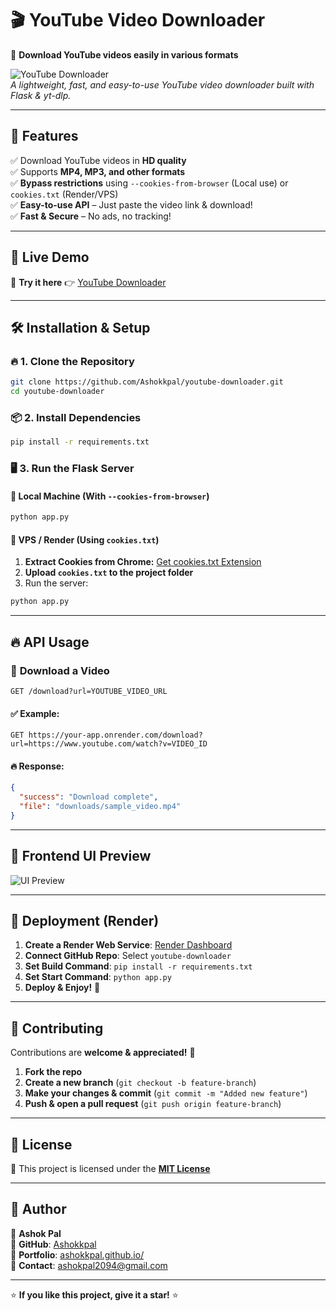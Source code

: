 # 🎬 YouTube Video Downloader

🚀 **Download YouTube videos easily in various formats**

![YouTube Downloader](https://raw.githubusercontent.com/Ashokkpal/youtube-downloader/main/assets/banner.png)  
_A lightweight, fast, and easy-to-use YouTube video downloader built with Flask & yt-dlp._

---

## 🌟 Features
✅ Download YouTube videos in **HD quality**  
✅ Supports **MP4, MP3, and other formats**  
✅ **Bypass restrictions** using `--cookies-from-browser` (Local use) or `cookies.txt` (Render/VPS)  
✅ **Easy-to-use API** – Just paste the video link & download!  
✅ **Fast & Secure** – No ads, no tracking!  

---

## 🚀 Live Demo
🔗 **Try it here** 👉 [YouTube Downloader](https://youtube-downloader-4bkk.onrender.com)

---

## 🛠️ Installation & Setup

### 🔥 1. Clone the Repository
```bash
git clone https://github.com/Ashokkpal/youtube-downloader.git
cd youtube-downloader
```

### 📦 2. Install Dependencies
```bash
pip install -r requirements.txt
```

### 🖥️ 3. Run the Flask Server
#### 🔹 Local Machine (With `--cookies-from-browser`)
```bash
python app.py
```
#### 🔹 VPS / Render (Using `cookies.txt`)
1. **Extract Cookies from Chrome:** [Get cookies.txt Extension](https://chrome.google.com/webstore/detail/get-cookiestxt/lgmpobddfdigpfojgnmgamkpejpmpkdo)
2. **Upload `cookies.txt` to the project folder**
3. Run the server:
```bash
python app.py
```

---

## 🔥 API Usage
### 🎥 **Download a Video**
```http
GET /download?url=YOUTUBE_VIDEO_URL
```
#### ✅ **Example**:
```http
GET https://your-app.onrender.com/download?url=https://www.youtube.com/watch?v=VIDEO_ID
```
#### 🔥 **Response:**
```json
{
  "success": "Download complete",
  "file": "downloads/sample_video.mp4"
}
```

---

## 🌈 Frontend UI Preview
![UI Preview](https://raw.githubusercontent.com/Ashokkpal/youtube-downloader/main/assets/ui-preview.png)

---

## 🚀 Deployment (Render)
1. **Create a Render Web Service**: [Render Dashboard](https://dashboard.render.com/web/new?newUser=true)
2. **Connect GitHub Repo**: Select `youtube-downloader`
3. **Set Build Command**: `pip install -r requirements.txt`
4. **Set Start Command**: `python app.py`
5. **Deploy & Enjoy!** 🎉

---

## 🤝 Contributing
Contributions are **welcome & appreciated!** 🚀
1. **Fork the repo**
2. **Create a new branch** (`git checkout -b feature-branch`)
3. **Make your changes & commit** (`git commit -m "Added new feature"`)
4. **Push & open a pull request** (`git push origin feature-branch`)

---

## 📄 License
📝 This project is licensed under the [**MIT License**](https://github.com/Ashokkpal/youtube-downloader/blob/main/License)

---

## 🎯 Author
👤 **Ashok Pal**  
🔗 **GitHub**: [Ashokkpal](https://github.com/Ashokkpal)  
🔗 **Portfolio**: [ashokkpal.github.io/](https://ashokkpal.github.io/)  
💌 **Contact**: [ashokpal2094@gmail.com](mailto:ashokpal2094@gmail.com)

---

⭐ **If you like this project, give it a star!** ⭐

